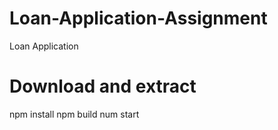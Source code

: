 # Loan-Application-Assignment
Loan Application 
# Download and extract 
npm install
npm build
num start
